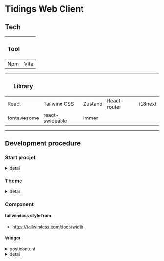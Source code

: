 # Tidings Web Client

## Tech

| <h3> Tool </h3> |      |
| --------------- | ---- |
| Npm             | Vite |

| <h3> Library </h3> |                 |         |              |         |
| ------------------ | --------------- | ------- | ------------ | ------- |
| React              | Tailwind CSS    | Zustand | React-router | i18next |
| fontawesome        | react-swipeable | immer   |              |         |

---

## Development procedure

### Start procjet

<details>
<summary>detail</summary>
<div markdown="1">

#### install vite & Create react project

```bash
npm create vite@latest
```

```bash
√ Project name: ... tidings-web-client
√ Select a framework: » React
√ Select a variant: » TypeScript
```

#### Add react router package

```bash
npm install react-router-dom
```

#### Add zustand package

```bash
npm install zustand
```

#### Add tailwind package

```bash
npm install tailwindcss @tailwindcss/vite
```

```ts
// vite.config.ts
import tailwindcss from "@tailwindcss/vite";

export default defineConfig({
  plugins: [react(), tailwindcss()], //Add tailwindcss() plugin
});
```

#### Add reactI18n package

```bash
npm install i18next
```

#### Add react swipeable package

```bash
npm i react-swipeable
```

#### Add icon package

- https://fontawesome.com/search?o=r&ic=free&s=solid&ip=classic

```bash
npm install @fortawesome/fontawesome-free
```

```html
<!--index.html-->
<head>
  <script
    src="https://kit.fontawesome.com/98033d33dd.js"
    crossorigin="anonymous"
  ></script>
</head>
```

#### Add Immer package

```bash
npm install immer
```

</div>
</details>

### Theme

<details>
<summary>detail</summary>
<div markdown="1">

#### Add font family

```html
<!-- index.html -->
<link rel="stylesheet" href="https://rsms.me/inter/inter.css" />
```

```css
/* index.css */
@import "tailwindcss";

@theme {
  --font-sans: InterVariable, sans-serif;
}
```

</div>
</details>

### Component

#### tailwindcss style from

- https://tailwindcss.com/docs/width

#### Widget

<details>
<summary>post/content</summary>
<div markdown="1">

```ts

```

</div>
</details>

<details>
<summary>detail</summary>
<div markdown="1">

</div>
</details>

